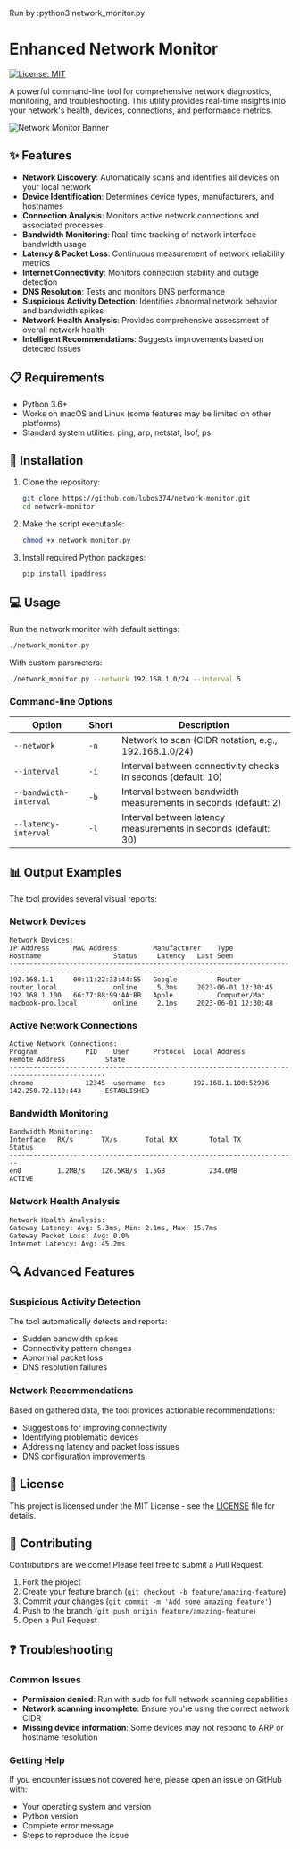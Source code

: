 Run by :python3 network_monitor.py

# Enhanced Network Monitor

[![License: MIT](https://img.shields.io/badge/License-MIT-blue.svg)](https://opensource.org/licenses/MIT)

A powerful command-line tool for comprehensive network diagnostics, monitoring, and troubleshooting. This utility provides real-time insights into your network's health, devices, connections, and performance metrics.

![Network Monitor Banner](https://via.placeholder.com/800x200?text=Enhanced+Network+Monitor)

## ✨ Features

- **Network Discovery**: Automatically scans and identifies all devices on your local network
- **Device Identification**: Determines device types, manufacturers, and hostnames
- **Connection Analysis**: Monitors active network connections and associated processes
- **Bandwidth Monitoring**: Real-time tracking of network interface bandwidth usage
- **Latency & Packet Loss**: Continuous measurement of network reliability metrics
- **Internet Connectivity**: Monitors connection stability and outage detection
- **DNS Resolution**: Tests and monitors DNS performance
- **Suspicious Activity Detection**: Identifies abnormal network behavior and bandwidth spikes
- **Network Health Analysis**: Provides comprehensive assessment of overall network health
- **Intelligent Recommendations**: Suggests improvements based on detected issues

## 📋 Requirements

- Python 3.6+
- Works on macOS and Linux (some features may be limited on other platforms)
- Standard system utilities: ping, arp, netstat, lsof, ps

## 🚀 Installation

1. Clone the repository:
   ```bash
   git clone https://github.com/lubos374/network-monitor.git
   cd network-monitor
   ```

2. Make the script executable:
   ```bash
   chmod +x network_monitor.py
   ```

3. Install required Python packages:
   ```bash
   pip install ipaddress
   ```

## 💻 Usage

Run the network monitor with default settings:

```bash
./network_monitor.py
```

With custom parameters:

```bash
./network_monitor.py --network 192.168.1.0/24 --interval 5
```

### Command-line Options

| Option | Short | Description |
|--------|-------|-------------|
| `--network` | `-n` | Network to scan (CIDR notation, e.g., 192.168.1.0/24) |
| `--interval` | `-i` | Interval between connectivity checks in seconds (default: 10) |
| `--bandwidth-interval` | `-b` | Interval between bandwidth measurements in seconds (default: 2) |
| `--latency-interval` | `-l` | Interval between latency measurements in seconds (default: 30) |

## 📊 Output Examples

The tool provides several visual reports:

### Network Devices

```
Network Devices:
IP Address      MAC Address         Manufacturer    Type                 Hostname                  Status     Latency   Last Seen           
-------------------------------------------------------------------------------------------------------------------------------
192.168.1.1     00:11:22:33:44:55   Google          Router              router.local              online     5.3ms     2023-06-01 12:30:45
192.168.1.100   66:77:88:99:AA:BB   Apple           Computer/Mac        macbook-pro.local         online     2.1ms     2023-06-01 12:30:48
```

### Active Network Connections

```
Active Network Connections:
Program            PID    User      Protocol  Local Address           Remote Address          State       
----------------------------------------------------------------------------------------------
chrome             12345  username  tcp       192.168.1.100:52986     142.250.72.110:443      ESTABLISHED
```

### Bandwidth Monitoring

```
Bandwidth Monitoring:
Interface   RX/s       TX/s       Total RX        Total TX        Status    
------------------------------------------------------------------------
en0         1.2MB/s    126.5KB/s  1.5GB           234.6MB         ACTIVE
```

### Network Health Analysis

```
Network Health Analysis:
Gateway Latency: Avg: 5.3ms, Min: 2.1ms, Max: 15.7ms
Gateway Packet Loss: Avg: 0.0%
Internet Latency: Avg: 45.2ms
```

## 🔍 Advanced Features

### Suspicious Activity Detection

The tool automatically detects and reports:
- Sudden bandwidth spikes
- Connectivity pattern changes
- Abnormal packet loss
- DNS resolution failures

### Network Recommendations

Based on gathered data, the tool provides actionable recommendations:
- Suggestions for improving connectivity
- Identifying problematic devices
- Addressing latency and packet loss issues
- DNS configuration improvements

## 📝 License

This project is licensed under the MIT License - see the [LICENSE](LICENSE) file for details.

## 🤝 Contributing

Contributions are welcome! Please feel free to submit a Pull Request.

1. Fork the project
2. Create your feature branch (`git checkout -b feature/amazing-feature`)
3. Commit your changes (`git commit -m 'Add some amazing feature'`)
4. Push to the branch (`git push origin feature/amazing-feature`)
5. Open a Pull Request

## ❓ Troubleshooting

### Common Issues

- **Permission denied**: Run with sudo for full network scanning capabilities
- **Network scanning incomplete**: Ensure you're using the correct network CIDR
- **Missing device information**: Some devices may not respond to ARP or hostname resolution

### Getting Help

If you encounter issues not covered here, please open an issue on GitHub with:
- Your operating system and version
- Python version
- Complete error message
- Steps to reproduce the issue
